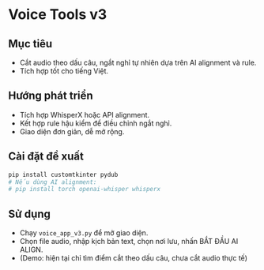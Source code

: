 # Voice Tools v3

## Mục tiêu
- Cắt audio theo dấu câu, ngắt nghỉ tự nhiên dựa trên AI alignment và rule.
- Tích hợp tốt cho tiếng Việt.

## Hướng phát triển
- Tích hợp WhisperX hoặc API alignment.
- Kết hợp rule hậu kiểm để điều chỉnh ngắt nghỉ.
- Giao diện đơn giản, dễ mở rộng.

## Cài đặt đề xuất
```bash
pip install customtkinter pydub
# Nếu dùng AI alignment:
# pip install torch openai-whisper whisperx
```

## Sử dụng
- Chạy `voice_app_v3.py` để mở giao diện.
- Chọn file audio, nhập kịch bản text, chọn nơi lưu, nhấn BẮT ĐẦU AI ALIGN.
- (Demo: hiện tại chỉ tìm điểm cắt theo dấu câu, chưa cắt audio thực tế)
